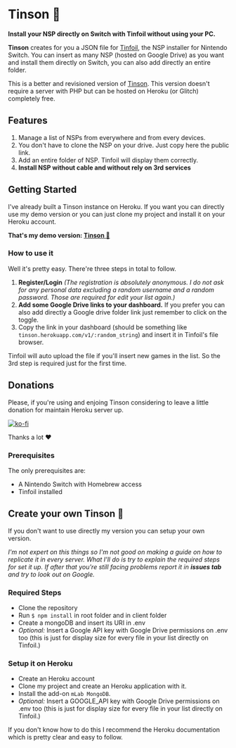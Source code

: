 # Tinson 🤖

**Install your NSP directly on Switch with Tinfoil without using your PC.**

**Tinson** creates for you a JSON file for [Tinfoil](http://tinfoil.io), the NSP installer for Nintendo Switch. 
You can insert as many NSP (hosted on Google Drive) as you want and install them directly on Switch, you can also add directly an entire folder.

This is a better and revisioned version of [Tinson](https://github.com/gianemi2/tinson). This version doesn't require a server with PHP but can be hosted on Heroku (or Glitch) completely free.

## Features
1. Manage a list of NSPs from everywhere and from every devices.
2. You don't have to clone the NSP on your drive. Just copy here the public link.
3. Add an entire folder of NSP. Tinfoil will display them correctly. 
4. **Install NSP without cable and without rely on 3rd services**

## Getting Started

I've already built a Tinson instance on Heroku. If you want you can directly use my demo version or you can just clone my project and install it on your Heroku account.

**That's my demo version: [Tinson 🤖](http://tinson.herokuapp.com)**

### How to use it

Well it's pretty easy. There're three steps in total to follow. 

1. **Register/Login** *(The registration is absolutely anonymous. I do not ask for any personal data excluding a random username and a random password. Those are required for edit your list again.)*
2. **Add some Google Drive links to your dashboard.** If you prefer you can also add directly a Google drive folder link just remember to click on the toggle.
3. Copy the link in your dashboard (should be something like `tinson.herokuapp.com/v1/:random_string`) and insert it in Tinfoil's file browser. 

Tinfoil will auto upload the file if you'll insert new games in the list. So the 3rd step is required just for the first time.

## Donations

Please, if you're using and enjoing Tinson considering to leave a little donation for maintain Heroku server up.

[![ko-fi](https://www.ko-fi.com/img/githubbutton_sm.svg)](https://ko-fi.com/L3L318MYF)

Thanks a lot ❤️

### Prerequisites

The only prerequisites are:
* A Nintendo Switch with Homebrew access
* Tinfoil installed

## Create your own Tinson 🤖

If you don't want to use directly my version you can setup your own version.

*I'm not expert on this things so I'm not good on making a guide on how to replicate it in every server. What I'll do is try to explain the required steps for set it up. If after that you're still facing problems report it in **issues tab** and try to look out on Google.*

### Required Steps

* Clone the repository
* Run `$ npm install` in root folder and in client folder
* Create a mongoDB and insert its URI in .env
* *Optional:* Insert a Google API key with Google Drive permissions on .env too (this is just for display size for every file in your list directly on Tinfoil.)

### Setup it on Heroku

* Create an Heroku account
* Clone my project and create an Heroku application with it.
* Install the add-on `mLab MongoDB`.
* *Optional:* Insert a GOOGLE_API key with Google Drive permissions on .env too (this is just for display size for every file in your list directly on Tinfoil.)

If you don't know how to do this I recommend the Heroku documentation which is pretty clear and easy to follow.